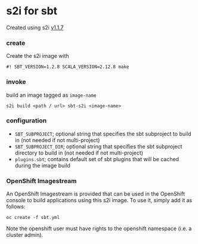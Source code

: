 s2i for sbt
===

Created using s2i [v1.1.7](https://github.com/openshift/source-to-image/releases/tag/v1.1.7)

### create

Create the s2i image with

`#! SBT_VERSION=1.2.8 SCALA_VERSION=2.12.8 make`

### invoke

build an image tagged as `image-name`

`s2i build <path / url> sbt-s2i <image-name>`


### configuration

- `SBT_SUBPROJECT`; optional string that specifies the sbt subproject to build in (not needed if not multi-project)
- `SBT_SUBPROJECT_DIR`; optional string that specifies the sbt subproject directory to build in (not needed if not multi-project)
- `plugins.sbt`; contains default set of sbt plugins that will be cached during the image build

### OpenShift Imagestream

An OpenShift Imagestream is provided that can be used in the OpenShift console to build applications using this s2i image. To use it, simply add it as follows:

```
oc create -f sbt.yml
```

Note the openshift user must have rights to the openshift namespace (i.e. a cluster admin).
